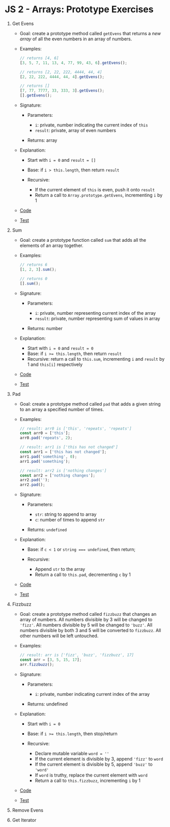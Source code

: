 # JS 2 - Arrays: Prototype Exercises

1. Get Evens

   - Goal: create a prototype method called `getEvens` that returns a _new array_ of all the even numbers in an array of numbers.
   - Examples:

     ```js
     // returns [4, 6]
     [3, 5, 7, 11, 13, 4, 77, 99, 43, 6].getEvens();

     // returns [2, 22, 222, 4444, 44, 4]
     [2, 22, 222, 4444, 44, 4].getEvens();

     // returns []
     [7, 77, 7777, 33, 333, 3].getEvens();
     [].getEvens();
     ```

   - Signature:

     - Parameters:

       - `i`: private, number indicating the current index of `this`
       - `result`: private, array of even numbers

     - Returns: array

   - Explanation:

     - Start with `i = 0` and `result = []`
     - Base: if `i > this.length`, then return `result`
     - Recursive:

       - If the current element of `this` is even, push it onto `result`
       - Return a call to `Array.prototype.getEvens`, incrementing `i` by 1

   - [Code](get-evens.js)
   - [Test](get-evens.test.js)

2. Sum

   - Goal: create a prototype function called `sum` that adds all the elements of an array together.
   - Examples:

     ```js
     // returns 6
     [1, 2, 3].sum();

     // returns 0
     [].sum();
     ```

   - Signature:

     - Parameters:

       - `i`: private, number representing current index of the array
       - `result`: private, number representing sum of values in array

     - Returns: number

   - Explanation:

     - Start with `i = 0` and `result = 0`
     - Base: if `i >= this.length`, then return `result`
     - Recursive: return a call to `this.sum`, incrementing `i` and `result` by 1 and `this[i]` respectively

   - [Code](sum.js)
   - [Test](sum.test.js)

3. Pad

   - Goal: create a prototype method called `pad` that adds a given string to an array a specified number of times.
   - Examples:

     ```js
     // result: arr0 is ['this', 'repeats', 'repeats']
     const arr0 = ['this'];
     arr0.pad('repeats', 2);

     // result: arr1 is ['this has not changed']
     const arr1 = ['this has not changed'];
     arr1.pad('something', 0);
     arr1.pad('something');

     // result: arr2 is ['nothing changes']
     const arr2 = ['nothing changes'];
     arr2.pad('');
     arr2.pad();
     ```

   - Signature:

     - Parameters:

       - `str`: string to append to array
       - `c`: number of times to append `str`

     - Returns: `undefined`

   - Explanation:

     - Base: if `c < 1` or `string === undefined`, then return;
     - Recursive:

       - Append `str` to the array
       - Return a call to `this.pad`, decrementing `c` by 1

   - [Code](pad.js)
   - [Test](pad.test.js)

4. Fizzbuzz

   - Goal: create a prototype method called `fizzbuzz` that changes an array of numbers. All numbers divisible by 3 will be changed to `'fizz'`. All numbers divisible by 5 will be changed to `'buzz'`. All numbers divisible by both 3 and 5 will be converted to `fizzbuzz`. All other numbers will be left untouched.
   - Examples:

     ```js
     // result: arr is ['fizz', 'buzz', 'fizzbuzz', 17]
     const arr = [3, 5, 15, 17];
     arr.fizzbuzz();
     ```

   - Signature:

     - Parameters:

       - `i`: private, number indicating current index of the array

     - Returns: undefined

   - Explanation:

     - Start with `i = 0`
     - Base: if `i >= this.length`, then stop/return
     - Recursive:

       - Declare mutable variable `word = ''`
       - If the current element is divisible by 3, append `'fizz'` to `word`
       - If the current element is divisible by 5, append `'buzz'` to `'word'`
       - If `word` is truthy, replace the current element with `word`
       - Return a call to `this.fizzbuzz`, incrementing `i` by 1

   - [Code](fizzbuzz.js)
   - [Test](fizzbuzz.test.js)

5. Remove Evens
6. Get Iterator
